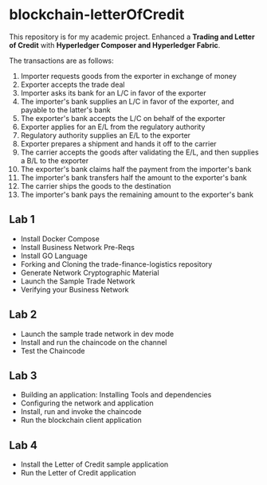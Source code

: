 # blockchain-letterOfCredit

This repository is for my academic project. Enhanced a **Trading and Letter of Credit** with **Hyperledger Composer and Hyperledger Fabric**.

The	transactions are	as	follows:  
1. Importer	requests	goods	from	the	exporter	in	exchange	of	money  
2. Exporter	accepts	the	trade	deal  
3. Importer	asks	its	bank	for	an	L/C	in	favor	of	the	exporter  
4. The	importer's	bank	supplies	an	L/C	in	favor	of	the	exporter,	and	payable	to the	latter's	bank  
5. The	exporter's	bank	accepts	the	L/C	on	behalf	of	the	exporter  
6. Exporter	applies	for	an	E/L	from	the	regulatory	authority  
7. Regulatory	authority	supplies	an	E/L	to	the	exporter  
8. Exporter	prepares	a	shipment	and	hands	it	off	to	the	carrier  
9. The	carrier	accepts	the	goods	after	validating	the	E/L,	and	then	supplies	a B/L	to	the	exporter  
10. The	exporter's	bank	claims	half	the	payment	from	the	importer's	bank  
11. The	importer's	bank	transfers	half	the	amount	to	the	exporter's	bank  
12. The	carrier	ships	the	goods	to	the	destination  
13. The	importer's	bank	pays	the	remaining	amount	to	the	exporter's	bank  


## Lab 1
- Install Docker Compose
- Install Business Network Pre-Reqs
- Install GO Language
- Forking and Cloning the trade-finance-logistics repository
- Generate Network Cryptographic Material
- Launch the Sample Trade Network
- Verifying your Business Network

## Lab 2
- Launch the sample trade network in dev mode
- Install and run the chaincode on the channel
- Test the Chaincode

## Lab 3
- Building an application: Installing Tools and dependencies
- Configuring the network and application
- Install, run and invoke the chaincode
- Run the blockchain client application

## Lab 4
- Install the Letter of Credit sample application
- Run the Letter of Credit application
